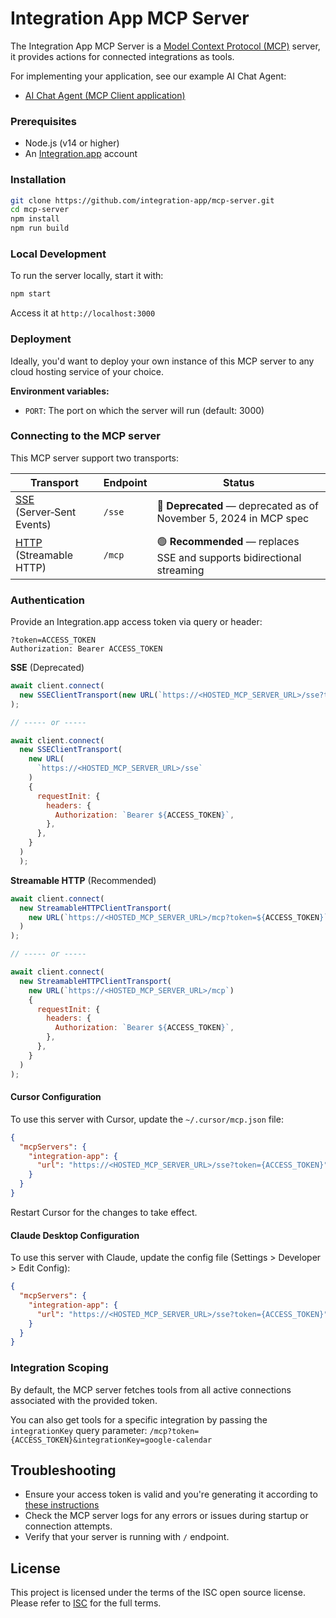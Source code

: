 # Integration App MCP Server

The Integration App MCP Server is a [Model Context Protocol (MCP)](https://modelcontextprotocol.io/introduction) server, it provides actions for connected integrations as tools.

For implementing your application, see our example AI Chat Agent:

- [AI Chat Agent (MCP Client application)](https://github.com/integration-app/MCP-chat-example)

### Prerequisites

- Node.js (v14 or higher)
- An [Integration.app](https://integration.app) account

### Installation

```bash
git clone https://github.com/integration-app/mcp-server.git
cd mcp-server
npm install
npm run build
```

### Local Development

To run the server locally, start it with:

```bash
npm start
```

Access it at `http://localhost:3000`

### Deployment

Ideally, you'd want to deploy your own instance of this MCP server to any cloud hosting service of your choice.

**Environment variables:**

- `PORT`: The port on which the server will run (default: 3000)

### Connecting to the MCP server

This MCP server support two transports:

| Transport                                                                                                              | Endpoint | Status                                                                 |
| ---------------------------------------------------------------------------------------------------------------------- | -------- | ---------------------------------------------------------------------- |
| [SSE](https://modelcontextprotocol.io/docs/concepts/transports#server-sent-events-sse-deprecated) (Server‑Sent Events) | `/sse`   | 🔴 **Deprecated** — deprecated as of November 5, 2024 in MCP spec      |
| [HTTP](https://modelcontextprotocol.io/docs/concepts/transports#streamable-http) (Streamable HTTP)                     | `/mcp`   | 🟢 **Recommended** — replaces SSE and supports bidirectional streaming |

### Authentication

Provide an Integration.app access token via query or header:

```http
?token=ACCESS_TOKEN
Authorization: Bearer ACCESS_TOKEN
```

**SSE** (Deprecated)

```js
await client.connect(
  new SSEClientTransport(new URL(`https://<HOSTED_MCP_SERVER_URL>/sse?token=${ACCESS_TOKEN}`))
);

// ----- or -----

await client.connect(
  new SSEClientTransport(
    new URL(
      `https://<HOSTED_MCP_SERVER_URL>/sse`
    )
    {
      requestInit: {
        headers: {
          Authorization: `Bearer ${ACCESS_TOKEN}`,
        },
      },
    }
  )
  );
```

**Streamable HTTP** (Recommended)

```js
await client.connect(
  new StreamableHTTPClientTransport(
    new URL(`https://<HOSTED_MCP_SERVER_URL>/mcp?token=${ACCESS_TOKEN}`)
  )
);

// ----- or -----

await client.connect(
  new StreamableHTTPClientTransport(
    new URL(`https://<HOSTED_MCP_SERVER_URL>/mcp`)
    {
      requestInit: {
        headers: {
          Authorization: `Bearer ${ACCESS_TOKEN}`,
        },
      },
    }
  )
);
```

#### Cursor Configuration

To use this server with Cursor, update the `~/.cursor/mcp.json` file:

```json
{
  "mcpServers": {
    "integration-app": {
      "url": "https://<HOSTED_MCP_SERVER_URL>/sse?token={ACCESS_TOKEN}"
    }
  }
}
```

Restart Cursor for the changes to take effect.

#### Claude Desktop Configuration

To use this server with Claude, update the config file (Settings > Developer > Edit Config):

```json
{
  "mcpServers": {
    "integration-app": {
      "url": "https://<HOSTED_MCP_SERVER_URL>/sse?token={ACCESS_TOKEN}"
    }
  }
}
```

### Integration Scoping

By default, the MCP server fetches tools from all active connections associated with the provided token.

You can also get tools for a specific integration by passing the `integrationKey` query parameter: `/mcp?token={ACCESS_TOKEN}&integrationKey=google-calendar`

## Troubleshooting

- Ensure your access token is valid and you're generating it according to [these instructions](https://docs.integration.app/docs/authentication#access-token)
- Check the MCP server logs for any errors or issues during startup or connection attempts.
- Verify that your server is running with `/` endpoint.

## License

This project is licensed under the terms of the ISC open source license. Please refer to [ISC](https://opensource.org/license/isc-license-txt) for the full terms.
